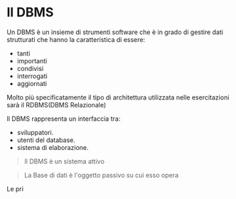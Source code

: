 # Il DBMS

Un DBMS è un insieme di strumenti software che è in grado di gestire dati strutturati che hanno la caratteristica di essere:
- tanti
- importanti
- condivisi
- interrogati
- aggiornati

Molto più specificatamente il tipo di architettura utilizzata nelle esercitazioni sarà il RDBMS(DBMS Relazionale)

Il DBMS rappresenta un interfaccia tra:
- sviluppatori.
- utenti del database.
- sistema di elaborazione.

> Il DBMS è un sistema attivo

> La Base di dati è l'oggetto passivo su cui esso opera

Le pri
<!--stackedit_data:
eyJoaXN0b3J5IjpbLTM5Mzk3MzMyMSwyMDI1OTI3NjQwLC0yMz
M4OTM2NzMsNjc4NjgxMDUxXX0=
-->